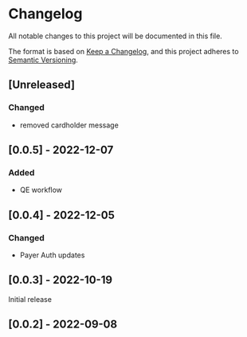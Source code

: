# Changelog

All notable changes to this project will be documented in this file.

The format is based on [Keep a Changelog](https://keepachangelog.com/en/1.0.0/),
and this project adheres to [Semantic Versioning](https://semver.org/spec/v2.0.0.html).

## [Unreleased]

### Changed
- removed cardholder message

## [0.0.5] - 2022-12-07

### Added
- QE workflow

## [0.0.4] - 2022-12-05

### Changed
- Payer Auth updates

## [0.0.3] - 2022-10-19

Initial release

## [0.0.2] - 2022-09-08
